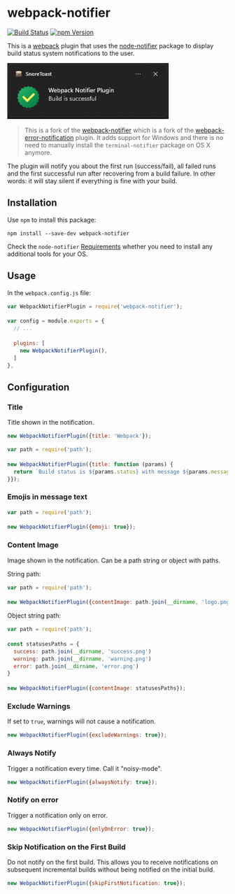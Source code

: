 # webpack-notifier

[![Build Status](https://img.shields.io/travis/inoyakaigor/webpack-notifier.svg)](https://travis-ci.org/inoyakaigor/webpack-notifier)
[![npm Version](https://img.shields.io/npm/v/webpack-notifier-2.svg)](https://www.npmjs.com/package/webpack-notifier-2)

This is a [webpack](http://webpack.github.io/) plugin that uses the
[node-notifier](https://github.com/mikaelbr/node-notifier) package to
display build status system notifications to the user.

![webpack-notifier screenshot](screenshot.png)

> This is a fork of the
[webpack-notifier](https://github.com/Turbo87/webpack-notifier)
which is a fork of the
[webpack-error-notification](https://github.com/vsolovyov/webpack-error-notification)
plugin. It adds support for Windows and there is no need to manually install
the `terminal-notifier` package on OS X anymore.

The plugin will notify you about the first run (success/fail),
all failed runs and the first successful run after recovering from
a build failure. In other words: it will stay silent if everything
is fine with your build.


## Installation

Use `npm` to install this package:

    npm install --save-dev webpack-notifier

Check the `node-notifier`
[Requirements](https://github.com/mikaelbr/node-notifier#requirements)
whether you need to install any additional tools for your OS.


## Usage

In the `webpack.config.js` file:

```js
var WebpackNotifierPlugin = require('webpack-notifier');

var config = module.exports = {
  // ...

  plugins: [
    new WebpackNotifierPlugin(),
  ]
},
```


## Configuration

### Title

Title shown in the notification.

```js
new WebpackNotifierPlugin({title: 'Webpack'});
```

```js
var path = require('path');

new WebpackNotifierPlugin({title: function (params) {
  return `Build status is ${params.status} with message ${params.message}`;
}});
```

### Emojis in message text

```js
var path = require('path');

new WebpackNotifierPlugin({emoji: true});
```

### Content Image

Image shown in the notification. Can be a path string or object with paths.

String path:
```js
var path = require('path');

new WebpackNotifierPlugin({contentImage: path.join(__dirname, 'logo.png')});
```

Object string path:
```js
var path = require('path');

const statusesPaths = {
  success: path.join(__dirname, 'success.png')
  warning: path.join(__dirname, 'warning.png')
  error: path.join(__dirname, 'error.png')
}

new WebpackNotifierPlugin({contentImage: statusesPaths});
```

### Exclude Warnings

If set to `true`, warnings will not cause a notification.

```js
new WebpackNotifierPlugin({excludeWarnings: true});
```

### Always Notify

Trigger a notification every time. Call it "noisy-mode".

```js
new WebpackNotifierPlugin({alwaysNotify: true});
```

### Notify on error

Trigger a notification only on error.

```js
new WebpackNotifierPlugin({onlyOnError: true});
```

### Skip Notification on the First Build

Do not notify on the first build.  This allows you to receive notifications on subsequent incremental builds without being notified on the initial build.

```js
new WebpackNotifierPlugin({skipFirstNotification: true});
```
